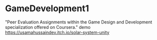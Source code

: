 # GameDevelopment1
"Peer Evaluation Assignments within the Game Design and Development specialization offered on Coursera."
demo https://usamahussaindev.itch.io/solar-system-unity
